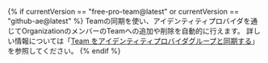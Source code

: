 {% if currentVersion == "free-pro-team@latest" or currentVersion == "github-ae@latest" %}
Teamの同期を使い、アイデンティティプロバイダを通じてOrganizationのメンバーのTeamへの追加や削除を自動的に行えます。 詳しい情報については「[Team をアイデンティティプロバイダグループと同期する](/github/setting-up-and-managing-organizations-and-teams/synchronizing-a-team-with-an-identity-provider-group)」を参照してください。
{% endif %}
